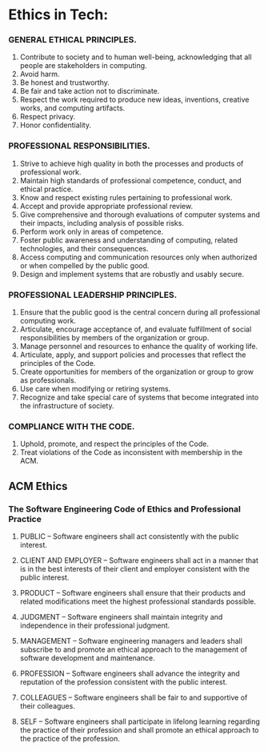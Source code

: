 # Ethics in Tech:

### GENERAL ETHICAL PRINCIPLES.
1. Contribute to society and to human well-being, acknowledging that all people are stakeholders in computing.
2. Avoid harm.
3. Be honest and trustworthy.
4. Be fair and take action not to discriminate.
5. Respect the work required to produce new ideas, inventions, creative works, and computing artifacts.
6. Respect privacy.
7. Honor confidentiality.

### PROFESSIONAL RESPONSIBILITIES.
1. Strive to achieve high quality in both the processes and products of professional work.
2. Maintain high standards of professional competence, conduct, and ethical practice.
3. Know and respect existing rules pertaining to professional work.
4. Accept and provide appropriate professional review.
5. Give comprehensive and thorough evaluations of computer systems and their impacts, including analysis of possible risks.
6. Perform work only in areas of competence.
7. Foster public awareness and understanding of computing, related technologies, and their consequences.
8. Access computing and communication resources only when authorized or when compelled by the public good.
9. Design and implement systems that are robustly and usably secure.

### PROFESSIONAL LEADERSHIP PRINCIPLES.
1. Ensure that the public good is the central concern during all professional computing work.
2. Articulate, encourage acceptance of, and evaluate fulfillment of social responsibilities by members of the organization or group.
3. Manage personnel and resources to enhance the quality of working life.
4. Articulate, apply, and support policies and processes that reflect the principles of the Code.
5. Create opportunities for members of the organization or group to grow as professionals.
6. Use care when modifying or retiring systems.
7. Recognize and take special care of systems that become integrated into the infrastructure of society.

### COMPLIANCE WITH THE CODE.
1. Uphold, promote, and respect the principles of the Code.
2. Treat violations of the Code as inconsistent with membership in the ACM.

## ACM Ethics
### The Software Engineering Code of Ethics and Professional Practice

1. PUBLIC – Software engineers shall act consistently with the public interest.

2. CLIENT AND EMPLOYER – Software engineers shall act in a manner that is in the best interests of their client and employer consistent with the public interest.

3. PRODUCT – Software engineers shall ensure that their products and related modifications meet the highest professional standards possible.

4. JUDGMENT – Software engineers shall maintain integrity and independence in their professional judgment.

5. MANAGEMENT – Software engineering managers and leaders shall subscribe to and promote an ethical approach to the management of software development and maintenance.

6. PROFESSION – Software engineers shall advance the integrity and reputation of the profession consistent with the public interest.

7. COLLEAGUES – Software engineers shall be fair to and supportive of their colleagues.

8. SELF – Software engineers shall participate in lifelong learning regarding the practice of their profession and shall promote an ethical approach to the practice of the profession.

